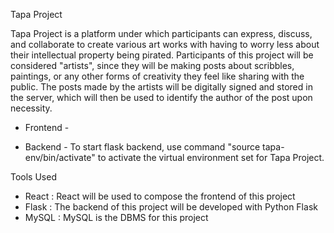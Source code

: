 Tapa Project

Tapa Project is a platform under which participants can express, discuss, and collaborate to 
create various art works with having to worry less about their intellectual property being pirated. 
Participants of this project will be considered "artists", since they will be making posts about 
scribbles, paintings, or any other forms of creativity they feel like sharing with the public. The posts 
made by the artists will be digitally signed and stored in the server, which will then be used to 
identify the author of the post upon necessity.

* Frontend -

* Backend -
  To start flask backend, use command "source tapa-env/bin/activate" to activate the virtual environment set for Tapa Project.

Tools Used
- React : React will be used to compose the frontend of this project
- Flask : The backend of this project will be developed with Python Flask
- MySQL : MySQL is the DBMS for this project
